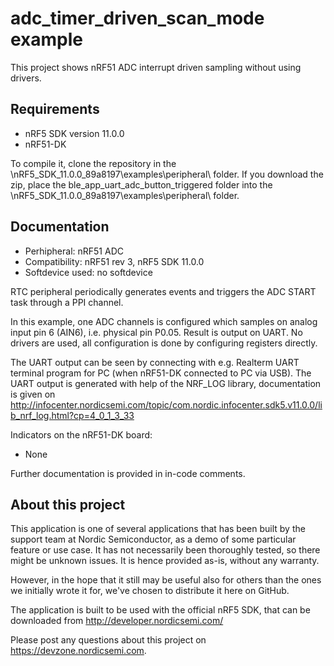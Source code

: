 adc_timer_driven_scan_mode example
==================

This project shows nRF51 ADC interrupt driven sampling without using drivers.
 
Requirements
------------
- nRF5 SDK version 11.0.0
- nRF51-DK

To compile it, clone the repository in the \nRF5_SDK_11.0.0_89a8197\examples\peripheral\ folder.  If you download the zip, place the ble_app_uart_adc_button_triggered folder into the \nRF5_SDK_11.0.0_89a8197\examples\peripheral\ folder.

Documentation
-----------------
- Perhipheral: nRF51 ADC
- Compatibility: nRF51 rev 3, nRF5 SDK 11.0.0
- Softdevice used: no softdevice
  
RTC peripheral periodically generates events and triggers the ADC START task through a PPI channel. 

In this example, one ADC channels is configured which samples on analog input pin 6 (AIN6), i.e. physical pin P0.05. Result is output on UART. No drivers are used, all configuration is done by configuring registers directly.

The UART output can be seen by connecting with e.g. Realterm UART terminal program for PC (when nRF51-DK connected to PC via USB). The UART output is generated with help of the NRF_LOG library, documentation is given on http://infocenter.nordicsemi.com/topic/com.nordic.infocenter.sdk5.v11.0.0/lib_nrf_log.html?cp=4_0_1_3_33
  
Indicators on the nRF51-DK board:
- None

Further documentation is provided in in-code comments.

About this project
------------------
This application is one of several applications that has been built by the support team at Nordic Semiconductor, as a demo of some particular feature or use case. It has not necessarily been thoroughly tested, so there might be unknown issues. It is hence provided as-is, without any warranty. 

However, in the hope that it still may be useful also for others than the ones we initially wrote it for, we've chosen to distribute it here on GitHub. 

The application is built to be used with the official nRF5 SDK, that can be downloaded from http://developer.nordicsemi.com/

Please post any questions about this project on https://devzone.nordicsemi.com.
